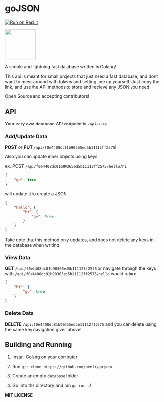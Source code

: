 # goJSON

[![Run on Repl.it](https://repl.it/badge/github/neelr/gojson)](https://repl.it/github/neelr/gojson)

<img src="https://gojson.hacker22.repl.co/gojson.png" width="100"/>

A simple and lightning fast database written in Golang!

This api is meant for small projects that just need a fast database, and dont want to mess around with tokens and setting one up yourself! Just copy the link, and use the API methods to store and retrieve any JSON you need!

Open Source and accepting contributors!

## API

Your very own database API endpoint is `/api/:key`

### Add/Update Data

**POST** or **PUT** `/api/f0e4408dc81b90365ed5b11112ff2575`!

Also you can update inner objects using keys!

ex. POST `/api/f0e4408dc81b90365ed5b11112ff2575/hello/hi`

```json
{
	"go": true
}
```

will update it to create a JSON

```json
{
	"hello": {
		"hi": {
			"go": true
		}
	}
}
```

Take note that this method only updates, and does not delete any keys in the database when writing.

### View Data

**GET** `/api/f0e4408dc81b90365ed5b11112ff2575` or navigate through the keys with `/api/f0e4408dc81b90365ed5b11112ff2575/hello` would return

```json
{
	"hi": {
		"go": true
	}
}
```

### Delete Data

**DELETE** `/api/f0e4408dc81b90365ed5b11112ff2575` and you can delete using the same key navigation given above!

## Building and Running

1. Install Golang on your computer

2. Run `git clone https://github.com/neelr/gojson`

3. Create an empty `database` folder

4. Go into the directory and run `go run .`!

**MIT LICENSE**

